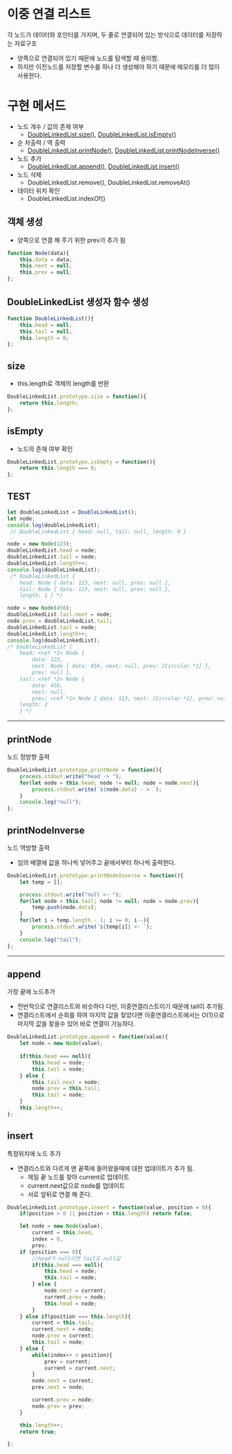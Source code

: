 # 이중 연결 리스트
각 노드가 데이터와 포인터를 가지며, 두 줄로 연결되어 있는 방식으로 데이터를 저장하는 자료구조
- 양쪽으로 연결되어 있기 때문에 노드를 탐색할 때 용이함.
- 하지만 이전노드를 저장할 변수를 하나 더 생성해야 하기 때문에 메모리를 더 많이 사용한다.
# 구현 메서드
- 노드 개수 / 값의 존재 여부
    - [DoubleLinkedList.size()](#size), [DoubleLinkedList.isEmpty()](#isempty)
- 순 차출력 / 역 출력
    - [DoubleLinkedList.printNode()](#printnode), [DoubleLinkedList.printNodeInverse()](#printnodeinverse)
- 노드 추가
    - [DoubleLinkedList.append()](#append), [DoubleLinkedList.insert()](#insert)
- 노드 삭제
    -  DoubleLinkedList.remove(), DoubleLinkedList.removeAt()
- 데이터 위치 확인
    - DoubleLinkedList.indexOf()

## 객체 생성
- 양쪽으로 연결 해 주기 위한 prev가 추가 됨
```javascript
function Node(data){
    this.data = data;
    this.next = null;
    this.prev = null;
};
```
## DoubleLinkedList 생성자 함수 생성
```javascript
function DoubleLinkedList(){
    this.head = null;
    this.tail = null;
    this.length = 0;
};
```
## size
- this.length로 객체의 length를 반환
```javascript
DoubleLinkedList.prototype.size = function(){
    return this.length;
};
```

## isEmpty
- 노드의 존재 여부 확인
```javascript
DoubleLinkedList.prototype.isEmpty = function(){
    return this.length === 0;
};
```
## TEST
```javascript
let doubleLinkedList = DoubleLinkedList();
let node;
console.log(doubleLinkedList);
 // DoubleLinkedList { head: null, tail: null, length: 0 }

node = new Node(123);
doubleLinkedList.head = node;
doubleLinkedList.tail = node;
doubleLinkedList.length++;
console.log(doubleLinkedList);
 /* DoubleLinkedList {
    head: Node { data: 123, next: null, prev: null },
    tail: Node { data: 123, next: null, prev: null },
    length: 1 } */

node = new Node(456);
doubleLinkedList.tail.next = node;
node.prev = doubleLinkedList.tail;
doubleLinkedList.tail = node;
doubleLinkedList.length++;
console.log(doubleLinkedList);
/* DoubleLinkedList {
    head: <ref *1> Node {
        data: 123,
        next: Node { data: 456, next: null, prev: [Circular *1] },
        prev: null },
    tail: <ref *2> Node {
        data: 456,
        next: null,
        prev: <ref *1> Node { data: 123, next: [Circular *2], prev: null }},
    length: 2
    } */
```
---
## printNode
노드 정방향 출력
```javascript
DoubleLinkedList.prototype.printNode = function(){
    process.stdout.write("head -> ");
    for(let node = this.head; node != null; node = node.next){
        process.stdout.write(`${node.data} - > `);
    }
    console.log("null");
};
```
## printNodeInverse
노드 역방향 출력
- 임의 배열에 값을 하나씩 넣어주고 끝에서부터 하나씩 출력한다.
```javascript
DoubleLinkedList.prototype.printNodeInverse = function(){
    let temp = [];

    process.stdout.write("null <- ");
    for(let node = this.tail; node != null; node = node.prev){
        temp.push(node.data);
    }
    for(let i = temp.length - 1; i >= 0; i--){
        process.stdout.write(`${temp[i]} <- `);
    }
    console.log("tail");
};
```
---
## append
가장 끝에 노드추가
- 전반적으로 연결리스트와 비슷하다 다만, 이중연결리스트이기 때문에 tail이 추가됨.
- 연결리스트에서 순회를 하여 마지막 값을 찾았다면 이중연결리스트에서는 O(1)으로 마지막 값을 찾을수 있어 바로 연결이 가능하다.
```javascript
DoubleLinkedList.prototype.append = function(value){
    let node = new Node(value);
    
    if(this.head === null){
        this.head = node;
        this.tail = node;
    } else {
        this.tail.next = node;
        node.prev = this.tail;
        this.tail = node;
    }
    this.length++;
};
```
## insert
특정위치에 노드 추가
- 연결리스트와 다르게 맨 끝쪽에 들어왔을때에 대한 업데이트가 추가 됨.
    - 제일 끝 노드를 찾아 current로 업데이트
    - current.next값으로 node를 업데이트
    - 서로 앞뒤로 연결 해 준다.

```javascript
DoubleLinkedList.prototype.insert = function(value, position = 0){
    if(position > 0 || position > this.length) return false;

    let node = new Node(value),
        current = this.head,
        index = 0,
        prev;
    if (position === 0){
        //head가 null이면 tail도 null값
        if(this.head === null){ 
            this.head = node;
            this.tail = node;
        } else {
            node.next = current;
            current.prev = node;
            this.head = node;
        }
    } else if(position === this.length){
        current = this.tail;
        current.next = node;
        node.prev = current;
        this.tail = node;
    } else {
        while(index++ < position){
            prev = current;
            current = current.next;
        }
        node.next = current;
        prev.next = node;

        current.prev = node;
        node.prev = prev;
    }

    this.length++;
    return true;

};
```